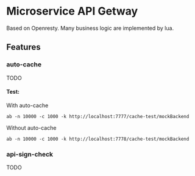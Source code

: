 # Microservice API Getway

Based on Openresty. Many business logic are implemented by lua.

## Features

### auto-cache
TODO

#### Test:

With auto-cache

```shell
ab -n 10000 -c 1000 -k http://localhost:7777/cache-test/mockBackend
```

Without auto-cache

```shell
ab -n 10000 -c 1000 -k http://localhost:7778/cache-test/mockBackend
```

### api-sign-check
TODO

